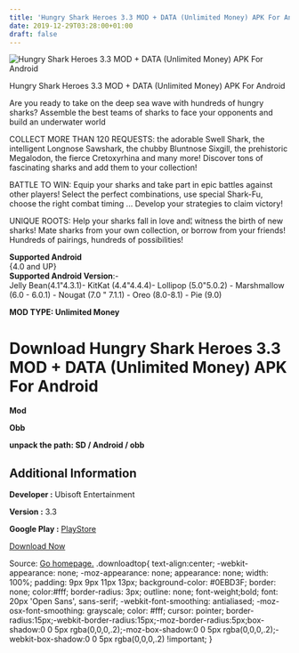 ```yaml
---
title: 'Hungry Shark Heroes 3.3 MOD + DATA (Unlimited Money) APK For Android'
date: 2019-12-29T03:28:00+01:00
draft: false
---
```


![Hungry Shark Heroes 3.3 MOD + DATA (Unlimited Money) APK For Android](https://i1.wp.com/apkhome.net/wp-content/uploads/2019/12/Hungry-Shark-Heroes-3.3-MOD-DATA-Unlimited-Money.png "Hungry Shark Heroes 3.3 MOD + DATA (Unlimited Money) APK For Android")

  

Hungry Shark Heroes 3.3 MOD + DATA (Unlimited Money) APK For Android

Are you ready to take on the deep sea wave with hundreds of hungry sharks? Assemble the best teams of sharks to face your opponents and build an underwater world

COLLECT MORE THAN 120 REQUESTS: the adorable Swell Shark, the intelligent Longnose Sawshark, the chubby Bluntnose Sixgill, the prehistoric Megalodon, the fierce Cretoxyrhina and many more! Discover tons of fascinating sharks and add them to your collection!

BATTLE TO WIN: Equip your sharks and take part in epic battles against other players! Select the perfect combinations, use special Shark-Fu, choose the right combat timing ... Develop your strategies to claim victory!

UNIQUE ROOTS: Help your sharks fall in love and¦ witness the birth of new sharks! Mate sharks from your own collection, or borrow from your friends! Hundreds of pairings, hundreds of possibilities!

**Supported Android**  
{4.0 and UP}  
**Supported Android Version**:-  
Jelly Bean(4.1"4.3.1)- KitKat (4.4"4.4.4)- Lollipop (5.0"5.0.2) - Marshmallow (6.0 - 6.0.1) - Nougat (7.0 " 7.1.1) - Oreo (8.0-8.1) - Pie (9.0)

**MOD TYPE: Unlimited Money**

Download Hungry Shark Heroes 3.3 MOD + DATA (Unlimited Money) APK For Android
=============================================================================

**Mod**

**Obb**

**unpack the path: SD / Android / obb**

Additional Information
----------------------

**Developer :** Ubisoft Entertainment

**Version :** 3.3

**Google Play :** [PlayStore](https://play.google.com/store/apps/details?id=com.ubisoft.hungrysharkheroes)

  

[Download Now](https://store4app.co/post/hungry-shark-heroes-3-3-mod-data-unlimited-money-apk-for-android_1577545212)

  
Source: [Go homepage.](https://store4app.co/post/hungry-shark-heroes-3-3-mod-data-unlimited-money-apk-for-android_1577545212) .downloadtop{ text-align:center; -webkit-appearance: none; -moz-appearance: none; appearance: none; width: 100%; padding: 9px 9px 11px 13px; background-color: #0EBD3F; border: none; color:#fff; border-radius: 3px; outline: none; font-weight;bold; font: 20px 'Open Sans', sans-serif; -webkit-font-smoothing: antialiased; -moz-osx-font-smoothing: grayscale; color: #fff; cursor: pointer; border-radius:15px;-webkit-border-radius:15px;-moz-border-radius:5px;box-shadow:0 0 5px rgba(0,0,0,.2);-moz-box-shadow:0 0 5px rgba(0,0,0,.2);-webkit-box-shadow:0 0 5px rgba(0,0,0,.2) !important; }